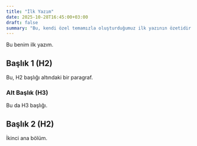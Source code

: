 ```yaml
---
title: "İlk Yazım"
date: 2025-10-28T16:45:00+03:00
draft: false
summary: "Bu, kendi özel temamızla oluşturduğumuz ilk yazının özetidir."
---
```


Bu benim ilk yazım.

## Başlık 1 (H2)

Bu, H2 başlığı altındaki bir paragraf.

### Alt Başlık (H3)

Bu da H3 başlığı.

## Başlık 2 (H2)

İkinci ana bölüm.
